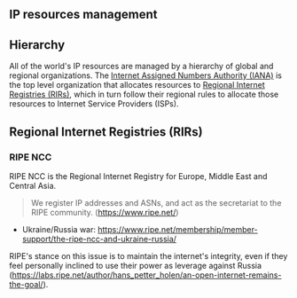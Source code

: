 ## IP resources management

## Hierarchy

All of the world's IP resources are managed by a hierarchy of global and regional organizations. 
The [Internet Assigned Numbers Authority (IANA)](https://www.iana.org/) is the top level organization that allocates 
resources to [Regional Internet Registries (RIRs)](#regional-internet-registries-rirs), which in turn follow their regional rules 
to allocate those resources to Internet Service Providers (ISPs). 

## Regional Internet Registries (RIRs)

### RIPE NCC

RIPE NCC is the Regional Internet Registry for Europe, Middle East and Central Asia.

> We register IP addresses and ASNs, and act as the secretariat to the RIPE community. (https://www.ripe.net/)

- Ukraine/Russia war: https://www.ripe.net/membership/member-support/the-ripe-ncc-and-ukraine-russia/

RIPE's stance on this issue is to maintain the internet's integrity, even if they feel personally inclined to 
use their power as leverage against Russia (https://labs.ripe.net/author/hans_petter_holen/an-open-internet-remains-the-goal/).
